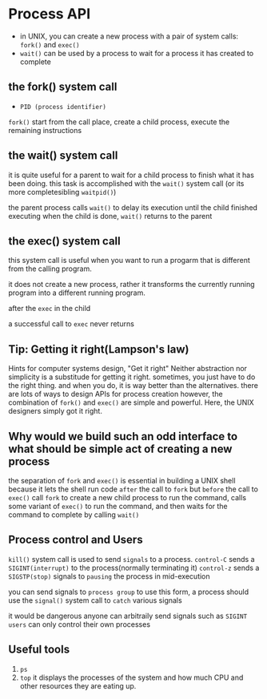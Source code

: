 # Process API

- in UNIX, you can create a new process with a pair of system calls: `fork()` and `exec()`
- `wait()` can be used by a process to wait for a process it has created to complete

## the fork() system call

- `PID (process identifier)`

`fork()` start from the call place, create a child process, execute the remaining instructions

## the wait() system call

it is quite useful for a parent to wait for a child process to finish what it has been doing.
this task is accomplished with the `wait()` system call (or its more completesibling `waitpid()`)

the parent process calls `wait()` to delay its execution until the child finished executing
when the child is done, `wait()` returns to the parent

## the exec() system call

this system call is useful when you want to run a progarm that is different from the calling program.

it does not create a new process, rather it transforms the currently running program into a different running program.

after the `exec` in the child

a successful call to `exec` never returns

## Tip: Getting it right(Lampson's law)

Hints for computer systems design, "Get it right"
Neither abstraction nor simplicity is a substitude for getting it right.
sometimes, you just have to do the right thing.
and when you do, it is way better than the alternatives.
there are lots of ways to design APIs for process creation
however, the combination of `fork()` and `exec()` are simple and powerful.
Here, the UNIX designers simply got it right.

## Why would we build such an odd interface to what should be simple act of creating a new process

the separation of `fork` and `exec()` is essential in building a UNIX shell
because it lets the shell run code `after` the call to `fork` but `before` the call to `exec()`
call `fork` to create a new child process to run the command,
calls some variant of `exec()` to run the command, and then waits for the command to complete by calling `wait()`

## Process control and Users

`kill()` system call is used to send `signals` to a process.
`control-C` sends a `SIGINT(interrupt)` to the process(normally terminating it)
`control-z`  sends a `SIGSTP(stop)` signals to `pausing` the process in mid-execution

you can send signals to `process group`
to use this form, a process should use the `signal()` system call to `catch` various signals

it would be dangerous anyone can arbitraily send signals such as `SIGINT`
`users` can only control their own processes

## Useful tools

1. `ps`
2. `top`
   it displays the processes of the system and how much CPU and other resources they are eating up.
